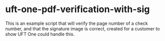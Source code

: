 # uft-one-pdf-verification-with-sig
This is an example script that will verify the page number of a check number, and that the signature image is correct, created for a customer to show UFT One could handle this.
